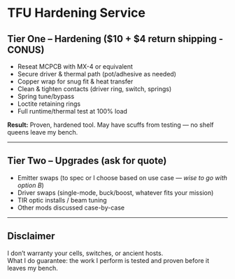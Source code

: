 # TFU Hardening Service

## Tier One – Hardening ($10 + $4 return shipping - CONUS)
- Reseat MCPCB with MX-4 or equivalent  
- Secure driver & thermal path (pot/adhesive as needed)  
- Copper wrap for snug fit & heat transfer  
- Clean & tighten contacts (driver ring, switch, springs)  
- Spring tune/bypass  
- Loctite retaining rings  
- Full runtime/thermal test at 100% load  

**Result:** Proven, hardened tool. May have scuffs from testing — no shelf queens leave my bench.  

---

## Tier Two – Upgrades (ask for quote)
- Emitter swaps (to spec or I choose based on use case — *wise to go with option B*)  
- Driver swaps (single-mode, buck/boost, whatever fits your mission)  
- TIR optic installs / beam tuning  
- Other mods discussed case-by-case  

---

## Disclaimer
I don’t warranty your cells, switches, or ancient hosts.  
What I do guarantee: the work I perform is tested and proven before it leaves my bench.
